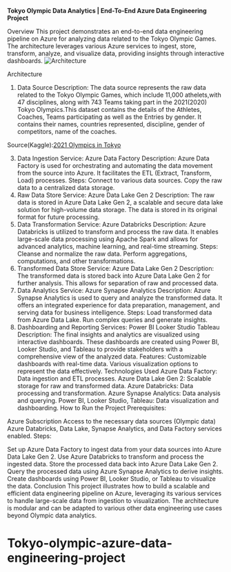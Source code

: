 **Tokyo Olympic Data Analytics | End-To-End Azure Data Engineering Project**


Overview
This project demonstrates an end-to-end data engineering pipeline on Azure for analyzing data related to the Tokyo Olympic Games. The architecture leverages various Azure services to ingest, store, transform, analyze, and visualize data, providing insights through interactive dashboards.
![Architecture](https://github.com/user-attachments/assets/e8f9ad7a-02ae-4953-bfa5-284811f038b6)

Architecture
1. Data Source
Description: The data source represents the raw data related to the Tokyo Olympic Games, which  include 11,000 athelets,with 47 disciplines, along with 743 Teams taking part in the 2021(2020) Tokyo Olympics.This dataset contains the details of the Athletes, Coaches, Teams participating as well as the Entries by gender. It contains their names, countries represented, discipline, gender of competitors, name of the coaches.

Source(Kaggle):[2021 Olympics in Tokyo](https://www.kaggle.com/datasets/arjunprasadsarkhel/2021-olympics-in-tokyo)

3. Data Ingestion
Service: Azure Data Factory
Description: Azure Data Factory is used for orchestrating and automating the data movement from the source into Azure. It facilitates the ETL (Extract, Transform, Load) processes.
Steps:
Connect to various data sources.
Copy the raw data to a centralized data storage.
4. Raw Data Store
Service: Azure Data Lake Gen 2
Description: The raw data is stored in Azure Data Lake Gen 2, a scalable and secure data lake solution for high-volume data storage. The data is stored in its original format for future processing.
5. Data Transformation
Service: Azure Databricks
Description: Azure Databricks is utilized to transform and process the raw data. It enables large-scale data processing using Apache Spark and allows for advanced analytics, machine learning, and real-time streaming.
Steps:
Cleanse and normalize the raw data.
Perform aggregations, computations, and other transformations.
6. Transformed Data Store
Service: Azure Data Lake Gen 2
Description: The transformed data is stored back into Azure Data Lake Gen 2 for further analysis. This allows for separation of raw and processed data.
7. Data Analytics
Service: Azure Synapse Analytics
Description: Azure Synapse Analytics is used to query and analyze the transformed data. It offers an integrated experience for data preparation, management, and serving data for business intelligence.
Steps:
Load transformed data from Azure Data Lake.
Run complex queries and generate insights.
8. Dashboarding and Reporting
Services:
Power BI
Looker Studio
Tableau
Description: The final insights and analytics are visualized using interactive dashboards. These dashboards are created using Power BI, Looker Studio, and Tableau to provide stakeholders with a comprehensive view of the analyzed data.
Features:
Customizable dashboards with real-time data.
Various visualization options to represent the data effectively.
Technologies Used
Azure Data Factory: Data ingestion and ETL processes.
Azure Data Lake Gen 2: Scalable storage for raw and transformed data.
Azure Databricks: Data processing and transformation.
Azure Synapse Analytics: Data analysis and querying.
Power BI, Looker Studio, Tableau: Data visualization and dashboarding.
How to Run the Project
Prerequisites:

Azure Subscription
Access to the necessary data sources (Olympic data)
Azure Databricks, Data Lake, Synapse Analytics, and Data Factory services enabled.
Steps:

Set up Azure Data Factory to ingest data from your data sources into Azure Data Lake Gen 2.
Use Azure Databricks to transform and process the ingested data.
Store the processed data back into Azure Data Lake Gen 2.
Query the processed data using Azure Synapse Analytics to derive insights.
Create dashboards using Power BI, Looker Studio, or Tableau to visualize the data.
Conclusion
This project illustrates how to build a scalable and efficient data engineering pipeline on Azure, leveraging its various services to handle large-scale data from ingestion to visualization. The architecture is modular and can be adapted to various other data engineering use cases beyond Olympic data analytics.

# Tokyo-olympic-azure-data-engineering-project
